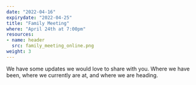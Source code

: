 ```yaml
---
date: "2022-04-16"
expirydate: "2022-04-25"
title: "Family Meeting"
where: "April 24th at 7:00pm"
resources:
- name: header
  src: family_meeting_online.png
weight: 3
---
```


We have some updates we would love to share with you. Where we have been, where we currently are at, and where we are heading.


